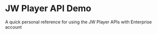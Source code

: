 # JW Player API Demo

A quick personal reference for using the JW Player APIs with Enterprise account
